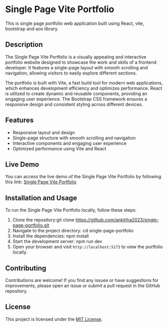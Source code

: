 # Single Page Vite Portfolio
This is single page portfolio web application built using React, vite, bootstrap and aos library.


## Description
The Single Page Vite Portfolio is a visually appealing and interactive portfolio website designed to showcase the work and skills of a frontend developer. It features a single-page layout with smooth scrolling and navigation, allowing visitors to easily explore different sections.

The portfolio is built with Vite, a fast build tool for modern web applications, which enhances development efficiency and optimizes performance. React is utilized to create dynamic and reusable components, providing an engaging user experience. The Bootstrap CSS framework ensures a responsive design and consistent styling across different devices.

## Features
- Responsive layout and design
- Single-page structure with smooth scrolling and navigation
- Interactive components and engaging user experience
- Optimized performance using Vite and React

## Live Demo
You can access the live demo of the Single Page Vite Portfolio by following this link: [Single Page Vite Portfolio](https://singlepageviteportfolio.netlify.app/)

## Installation and Usage
To run the Single Page Vite Portfolio locally, follow these steps:

1. Clone the repository:git clone https://github.com/ankitjha2023/single-page-portfolio.git
2. Navigate to the project directory: cd single-page-portfolio
3. Install the dependencies: npm install
4. Start the development server: npm run dev
5. Open your browser and visit `http://localhost:5173` to view the portfolio locally.

## Contributing
Contributions are welcome! If you find any issues or have suggestions for improvements, please open an issue or submit a pull request in the GitHub repository.

## License
This project is licensed under the [MIT License](LICENSE).
